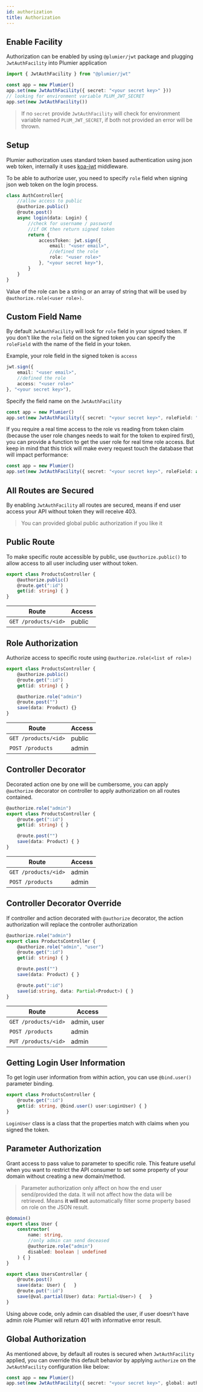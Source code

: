 ```yaml
---
id: authorization
title: Authorization
---
```


## Enable Facility
Authorization can be enabled by using `@plumier/jwt` package and plugging `JwtAuthFacility` into Plumier application 

```typescript
import { JwtAuthFacility } from "@plumier/jwt"

const app = new Plumier()
app.set(new JwtAuthFacility({ secret: "<your secret key>" }))
// looking for environment variable PLUM_JWT_SECRET
app.set(new JwtAuthFacility())
```

>  If no `secret` provide `JwtAuthFacility` will check for environment variable named `PLUM_JWT_SECRET`, if both not provided an error will be thrown.

## Setup
Plumier authorization uses standard token based authentication using json web token, internally it uses [koa-jwt](https://github.com/koajs/jwt) middleware. 

To be able to authorize user, you need to specify `role` field when signing json web token on the login process. 

```typescript
class AuthController{
    //allow access to public
    @authorize.public()
    @route.post()
    async login(data: Login) {
        //check for username / password
        //if OK then return signed token
        return { 
            accessToken: jwt.sign({ 
                email: "<user email>", 
                //defined the role
                role: "<user role>" 
            }, "<your secret key>"),
        }
    }
}
```

Value of the role can be a string or an array of string that will be used by `@authorize.role(<user role>)`. 

## Custom Field Name
By default `JwtAuthFacility` will look for `role` field in your signed token. If you don't like the `role` field on the signed token you can specify the `roleField` with the name of the field in your token.

Example, your role field in the signed token is `access`

```typescript
jwt.sign({ 
    email: "<user email>", 
    //defined the role
    access: "<user role>" 
}, "<your secret key>"),

```

Specify the field name on the `JwtAuthFacility`

```typescript
const app = new Plumier()
app.set(new JwtAuthFacility({ secret: "<your secret key>", roleField: "access" }))
```

If you require a real time access to the role vs reading from token claim (because the user role changes needs to wait for the token to expired first), you can provide a function to get the user role for real time role access. But keep in mind that this trick will make every request touch the database that will impact performance:

```typescript
const app = new Plumier()
app.set(new JwtAuthFacility({ secret: "<your secret key>", roleField: async user => getUserRole(user._id) }))
```

## All Routes are Secured
By enabling `JwtAuthFacility` all routes are secured, means if end user access your API without token they will receive 403.

> You can provided global public authorization if you like it


## Public Route
To make specific route accessible by public, use `@authorize.public()` to allow access to all user including user without token.

```typescript
export class ProductsController {
    @authorize.public()
    @route.get(":id")
    get(id: string) { }
}
```

| Route                | Access |
| -------------------- | ------ |
| `GET /products/<id>` | public |


## Role Authorization 
Authorize access to specific route using `@authorize.role(<list of role>)`

```typescript
export class ProductsController {
    @authorize.public()
    @route.get(":id")
    get(id: string) { }

    @authorize.role("admin")
    @route.post("")
    save(data: Product) {}
}
```

| Route                | Access |
| -------------------- | ------ |
| `GET /products/<id>` | public |
| `POST /products`     | admin  |


## Controller Decorator
Decorated action one by one will be cumbersome, you can apply `@authorize` decorator on controller to apply authorization on all routes contained.

```typescript
@authorize.role("admin")
export class ProductsController {
    @route.get(":id")
    get(id: string) { }

    @route.post("")
    save(data: Product) { }
}
```

| Route                | Access |
| -------------------- | ------ |
| `GET /products/<id>` | admin  |
| `POST /products`     | admin  |


## Controller Decorator Override
If controller and action decorated with `@authorize` decorator, the action authorization will replace the controller authorization

```typescript
@authorize.role("admin")
export class ProductsController {
    @authorize.role("admin", "user")
    @route.get(":id")
    get(id: string) { }

    @route.post("")
    save(data: Product) { }

    @route.put(":id")
    save(id:string, data: Partial<Product>) { }
}
```

| Route                | Access      |
| -------------------- | ----------- |
| `GET /products/<id>` | admin, user |
| `POST /products`     | admin       |
| `PUT /products/<id>` | admin       |


## Getting Login User Information

To get login user information from within action, you can use `@bind.user()` parameter binding.

```typescript
export class ProductsController {
    @route.get(":id")
    get(id: string, @bind.user() user:LoginUser) { }
}
```

`LoginUser` class is a class that the properties match with claims when you signed the token.


## Parameter Authorization
Grant access to pass value to parameter to specific role. This feature useful when you want to restrict the API consumer to set some property of your domain without creating a new domain/method.

> Parameter authorization only affect on how the end user send/provided the data. It will not affect how the data will be retrieved. Means **it will not** automatically filter some property based on role on the JSON result.


```typescript
@domain()
export class User {
    constructor(
        name: string,
        //only admin can send deceased
        @authorize.role("admin")
        disabled: boolean | undefined
    ) { }
}

export class UsersController {
    @route.post()
    save(data: User) {   }
    @route.put(":id")
    save(@val.partial(User) data: Partial<User>) {   }
}
```

Using above code, only admin can disabled the user, if user doesn't have admin role Plumier will return 401 with informative error result.

## Global Authorization
As mentioned above, by default all routes is secured when `JwtAuthFacility` applied, you can override this default behavior by applying `authorize` on the `JwtAuthFacility` configuration like below:


```typescript
const app = new Plumier()
app.set(new JwtAuthFacility({ secret: "<your secret key>", global: authorize.public() }))
```
